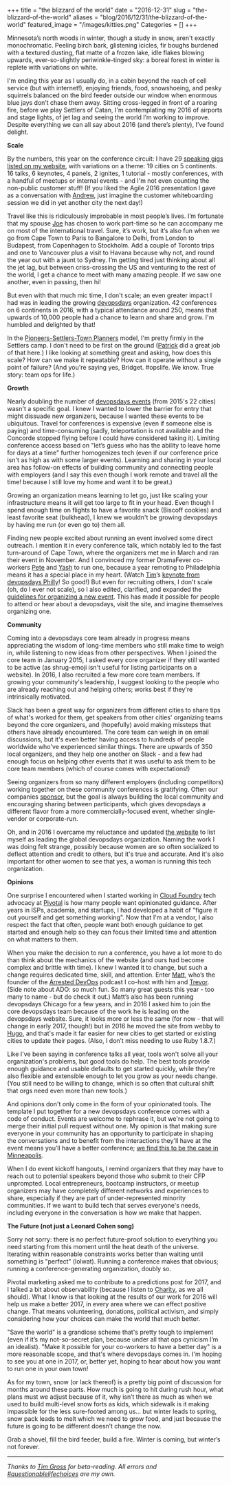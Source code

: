 +++
title = "the blizzard of the world"
date = "2016-12-31"
slug = "the-blizzard-of-the-world"
aliases = "blog/2016/12/31/the-blizzard-of-the-world"
featured_image = "/images/kitties.png"
Categories = []
+++

Minnesota’s north woods in winter, though a study in snow, aren't exactly monochromatic. Peeling birch bark, glistening icicles, fir boughs burdened with a textured dusting, flat matte of a frozen lake, idle flakes blowing upwards, ever-so-slightly periwinkle-tinged sky: a boreal forest in winter is replete with variations on white.

I'm ending this year as I usually do, in a cabin beyond the reach of cell service (but with internet!), enjoying friends, food, snowshoeing, and pesky squirrels balanced on the bird feeder outside our window when enormous blue jays don’t chase them away. Sitting cross-legged in front of a roaring fire, before we play Settlers of Catan, I'm contemplating my 2016 of airports and stage lights, of jet lag and seeing the world I’m working to improve. Despite everything we can all say about 2016 (and there’s plenty), I’ve found delight.

<!-- more -->

**Scale**

By the numbers, this year on the conference circuit: I have 29 [speaking gigs listed on my website](http://bridgetkromhout.com/speaking/), with variations on a theme: 19 cities on 5 continents. 16 talks, 6 keynotes, 4 panels, 2 ignites, 1 tutorial - mostly conferences, with a handful of meetups or internal events  - and I'm not even counting the non-public customer stuff! (If you liked the Agile 2016 presentation I gave as a conversation with [Andrew](https://twitter.com/littleidea), just imagine the customer whiteboarding session we did in yet another city the next day!)

Travel like this is ridiculously improbable in most people’s lives. I’m fortunate that my spouse [Joe](https://twitter.com/joelaha) has chosen to work part-time so he can accompany me on most of the international travel. Sure, it’s work, but it’s also fun when we go from Cape Town to Paris to Bangalore to Delhi, from London to Budapest, from Copenhagen to Stockholm. Add a couple of Toronto trips and one to Vancouver plus a visit to Havana because why not, and round the year out with a jaunt to Sydney. I’m getting tired just thinking about all the jet lag, but between criss-crossing the US and venturing to the rest of the world, I get a chance to meet with many amazing people. If we saw one another, even in passing, then hi!

But even with that much mic time, I don't scale; an even greater impact I had was in leading the growing [devopsdays](https://www.devopsdays.org) organization. 42 conferences on 6 continents in 2016, with a typical attendance around 250, means that upwards of 10,000 people had a chance to learn and share and grow. I'm humbled and delighted by that!

In the [Pioneers-Settlers-Town Planners](http://blog.gardeviance.org/2015/03/on-pioneers-settlers-town-planners-and.html) model, I'm pretty firmly in the Settlers camp. I don't need to be first on the ground ([Patrick](https://twitter.com/patrickdebois) did a great job of that here.) I like looking at something great and asking, how does this scale? How can we make it repeatable? How can it operate without a single point of failure? (And you're saying yes, Bridget. #opslife. We know. True story: team ops for life.)


**Growth**

Nearly doubling the number of [devopsdays events](https://www.devopsdays.org/events/) (from 2015's 22 cities) wasn't a specific goal. I knew I wanted to lower the barrier for entry that might dissuade new organizers, because I wanted these events to be ubiquitous. Travel for conferences is expensive (even if someone else is paying) and time-consuming (sadly, teleportation is not available and the Concorde stopped flying before I could have considered taking it). Limiting conference access based on "let’s guess who has the ability to leave home for days at a time" further homogenizes tech (even if our conference price isn't as high as with some larger events). Learning and sharing in your local area has follow-on effects of building community and connecting people with employers (and I say this even though I work remote and travel all the time! because I still love my home and want it to be great.)

Growing an organization means learning to let go, just like scaling your infrastructure means it will get too large to fit in your head. Even though I spend enough time on flights to have a favorite snack (Biscoff cookies) and least favorite seat (bulkhead), I knew we wouldn't be growing devopsdays by having me run (or even go to) them all.

Finding new people excited about running an event involved some direct outreach. I mention it in every conference talk, which notably led to the fast turn-around of Cape Town, where the organizers met me in March and ran their event in November. And I convinced my former DramaFever co-workers [Pete](https://twitter.com/peterjshan) and [Yash](https://twitter.com/yashvprabhu) to run one, because a year remoting to Philadelphia means it has a special place in my heart. (Watch [Tim](https://twitter.com/0x74696d)’s [keynote from devopsdays Philly](http://confreaks.tv/videos/devopsdaysphiladelphia2016-software-defined-culture)! So good!) But even for recruiting others, I don't scale (oh, do I ever not scale), so I also edited, clarified, and expanded the [guidelines for organizing a new event](https://www.devopsdays.org/organizing/). This has made it possible for people to attend or hear about a devopsdays, visit the site, and imagine themselves organizing one.


**Community**

Coming into a devopsdays core team already in progress means appreciating the wisdom of long-time members who still make time to weigh in, while listening to new ideas from other perspectives. When I joined the core team in January 2015, I asked every core organizer if they still wanted to be active (as shrug-emoji isn't useful for listing participants on a website). In 2016, I also recruited a few more core team members. If growing your community's leadership, I suggest looking to the people who are already reaching out and helping others; works best if they're intrinsically motivated.

Slack has been a great way for organizers from different cities to share tips of what's worked for them, get speakers from other cities' organizing teams beyond the core organizers, and (hopefully) avoid making missteps that others have already encountered. The core team can weigh in on email discussions, but it's even better having access to hundreds of people worldwide who've experienced similar things. There are upwards of 350 local organizers, and they help one another on Slack - and a few had enough focus on helping other events that it was useful to ask them to be core team members (which of course comes with expectations!)

Seeing organizers from so many different employers (including competitors) working together on these community conferences is gratifying. Often our companies [sponsor](https://www.devopsdays.org/sponsor/), but the goal is always building the local community and encouraging sharing between participants, which gives devopsdays a different flavor from a more commercially-focused event, whether single-vendor or corporate-run.

Oh, and in 2016 I overcame my reluctance and updated [the website](https://www.devopsdays.org/contact/) to list myself as leading the global devopsdays organization. Naming the work I was doing felt strange, possibly because women are so often socialized to deflect attention and credit to others, but it's true and accurate. And it's also important for other women to see that yes, a woman is running this tech organization.


**Opinions**

One surprise I encountered when I started working in [Cloud Foundry](https://pivotal.io/platform) tech advocacy at [Pivotal](https://pivotal.io/) is how many people want opinionated guidance. After years in ISPs, academia, and startups, I had developed a habit of "figure it out yourself and get something working". Now that I'm at a vendor, I also respect the fact that often, people want both enough guidance to get started and enough help so they can focus their limited time and attention on what matters to them.

When you make the decision to run a conference, you have a lot more to do than think about the mechanics of the website (and ours had become complex and brittle with time). I knew I wanted it to change, but such a change requires dedicated time, skill, and attention. Enter [Matt](https://twitter.com/mattstratton), who’s the founder of the [Arrested DevOps](https://www.arresteddevops.com/) podcast I co-host with him and [Trevor](https://twitter.com/trevorghess). (Side note about ADO: so much fun. So many great guests this year - too many to name - but do check it out.) Matt’s also has been running devopsdays Chicago for a few years, and in 2016 I asked him to join the core devopsdays team because of the work he is leading on the devopsdays website. Sure, it looks more or less the same (for now - that will change in early 2017, though!) but in 2016 he moved the site from webby to [Hugo](https://gohugo.io/), and that's made it far easier for new cities to get started or existing cities to update their pages. (Also, I don’t miss needing to use Ruby 1.8.7.)

Like I've been saying in conference talks all year, tools won't solve all your organization's problems, but good tools do help. The best tools provide enough guidance and usable defaults to get started quickly, while they're also flexible and extensible enough to let you grow as your needs change. (You still need to be willing to change, which is so often that cultural shift that orgs need even more than new tools.)

And opinions don't only come in the form of your opinionated tools. The template I put together for a new devopsdays conference comes with a code of conduct. Events are welcome to rephrase it, but we're not going to merge their initial pull request without one. My opinion is that making sure everyone in your community has an opportunity to participate in shaping the conversations and to benefit from the interactions they'll have at the event means you’ll have a better conference; [we find this to be the case in Minneapolis](https://www.devopsdays.org/blog/2016/08/08/minneapolis-2016-in-review/).

When I do event kickoff hangouts, I remind organizers that they may have to reach out to potential speakers beyond those who submit to their CFP unprompted. Local entrepreneurs, bootcamp instructors, or meetup organizers may have completely different networks and experiences to share, especially if they are part of under-represented minority communities. If we want to build tech that serves everyone's needs, including everyone in the conversation is how we make that happen.

**The Future (not just a Leonard Cohen song)**

Sorry not sorry: there is no perfect future-proof solution to everything you need starting from this moment until the heat death of the universe. Iterating within reasonable constraints works better than waiting until something is "perfect" (lolwat). Running a conference makes that obvious; running a conference-generating organization, doubly so.

Pivotal marketing asked me to contribute to a predictions post for 2017, and I talked a bit about observability (because I listen to [Charity](https://twitter.com/mipsytipsy), as we all should). What I know is that looking at the results of our work for 2016 will help us make a better 2017, in every area where we can effect positive change. That means volunteering, donations, political activism, and simply considering how your choices can make the world that much better.

"Save the world" is a grandiose scheme that's pretty tough to implement (even if it’s my not-so-secret plan, because under all that ops cynicism I’m an idealist). "Make it possible for your co-workers to have a better day" is a more reasonable scope, and that's where devopsdays comes in. I'm hoping to see you at one in 2017, or, better yet, hoping to hear about how you want to run one in your own town!

As for my town, snow (or lack thereof) is a pretty big point of discussion for months around these parts. How much is going to hit during rush hour, what plans must we adjust because of it, why isn’t there as much as when we used to build multi-level snow forts as kids, which sidewalk is it making impassible for the less sure-footed among us… but winter leads to spring, snow pack leads to melt which we need to grow food, and just because the future is going to be different doesn’t change the now.

Grab a shovel, fill the bird feeder, build a fire. Winter is coming, but winter’s not forever.

***

_Thanks to [Tim Gross](https://twitter.com/0x74696d) for beta-reading. All errors and [#questionablelifechoices](https://twitter.com/bridgetkromhout/status/730835258418057216) are my own._
